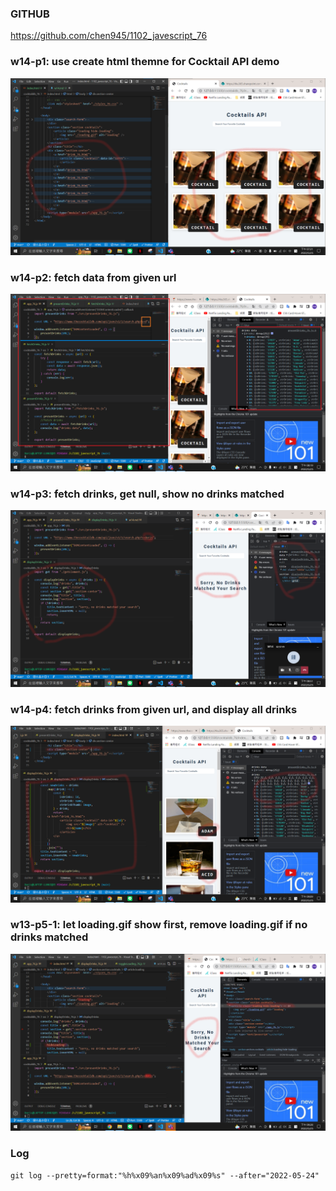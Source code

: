 ### GITHUB

https://github.com/chen945/1102_javescript_76

### w14-p1: use create html themne for Cocktail API demo

![p1](./p1.png)

### w14-p2: fetch data from given url

![p2](./p2.png)

### w14-p3: fetch drinks, get null, show no drinks matched

![p3](./p3.png)

### w14-p4: fetch drinks from given url, and display all drinks

![p4](./p4.png)

### w13-p5-1: let loading.gif show first, remove loading.gif if no drinks matched

![p5](./p5.png)

### Log

```
git log --pretty=format:"%h%x09%an%x09%ad%x09%s" --after="2022-05-24"
```
